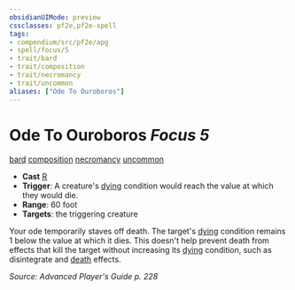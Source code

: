 ```yaml
---
obsidianUIMode: preview
cssclasses: pf2e,pf2e-spell
tags:
- compendium/src/pf2e/apg
- spell/focus/5
- trait/bard
- trait/composition
- trait/necromancy
- trait/uncommon
aliases: ["Ode To Ouroboros"]
---
```

# Ode To Ouroboros *Focus 5*   
[bard](rules/traits/bard.md "Bard Class Trait")  [composition](rules/traits/composition.md "Composition Spell Trait")  [necromancy](rules/traits/necromancy.md "Necromancy School Trait")  [uncommon](rules/traits/uncommon.md "Uncommon Rarity Trait")  

- **Cast** [R](rules/core-rulebook/chapter-9-playing-the-game.md#Actions "Reaction") 
- **Trigger**: A creature's [dying](rules/conditions.md#Dying) condition would reach the value at which they would die.
- **Range**: 60 foot
- **Targets**: the triggering creature

Your ode temporarily staves off death. The target's [dying](rules/conditions.md#Dying) condition remains 1 below the value at which it dies. This doesn't help prevent death from effects that kill the target without increasing its [dying](rules/conditions.md#Dying) condition, such as disintegrate and [death](rules/traits/death.md "Death Effect Trait") effects.

*Source: Advanced Player's Guide p. 228*